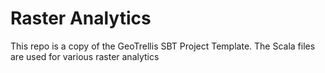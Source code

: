 Raster Analytics
=======================

This repo is a copy of the GeoTrellis SBT Project Template.
The Scala files are used for various raster analytics
